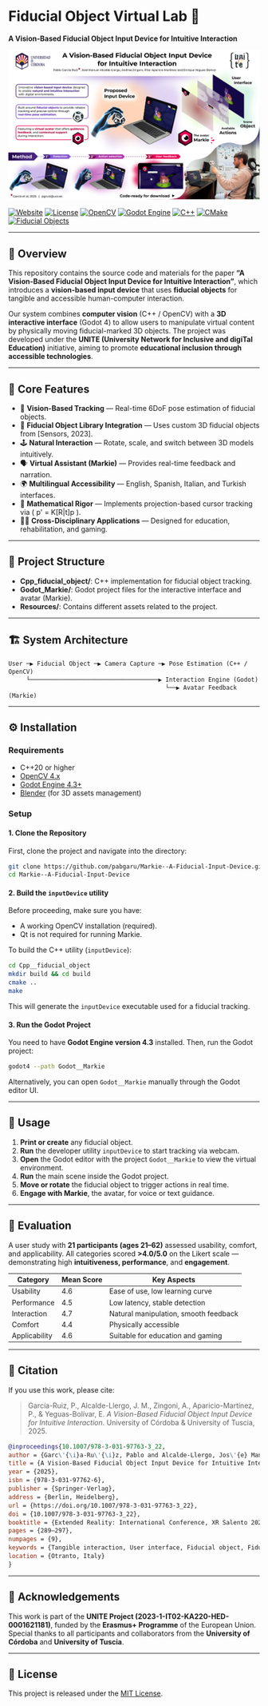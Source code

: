 # Fiducial Object Virtual Lab 🧩

**A Vision-Based Fiducial Object Input Device for Intuitive Interaction**

![Project Overview](Resources/graphicalAbstract__congress_Salento.png)

[![Website](https://img.shields.io/badge/Website-Visit%20Project%20Page-blue?logo=googlechrome&logoColor=white)](https://www.uco.es/investiga/grupos/ava/portfolio/markie-your-fiducial-input-device/)
[![License](https://img.shields.io/badge/License-MIT-green.svg)](LICENSE)
[![OpenCV](https://img.shields.io/badge/OpenCV-4.x-blue)](https://opencv.org/)
[![Godot Engine](https://img.shields.io/badge/Godot%20Engine-478CBF?logo=godotengine&logoColor=fff)](https://godotengine.org/)
[![C++](https://img.shields.io/badge/Language-C++-informational)]()
[![CMake](https://img.shields.io/badge/CMake-064F8C?logo=cmake&logoColor=fff)](https://cmake.org/)
[![Fiducial Objects](https://img.shields.io/badge/Fiducial%20Objects-Open%20Source-blue?logo=github&logoColor=white)](https://github.com/pabgaru/Fiducial-Objects)

---

## 📘 Overview

This repository contains the source code and materials for the paper
**“A Vision-Based Fiducial Object Input Device for Intuitive Interaction”**,
which introduces a **vision-based input device** that uses **fiducial objects** for tangible and accessible human-computer interaction.

Our system combines **computer vision** (C++ / OpenCV) with a **3D interactive interface** (Godot 4) to allow users to manipulate virtual content by physically moving fiducial-marked 3D objects. The project was developed under the **UNITE (University Network for Inclusive and digiTal Education)** initiative, aiming to promote **educational inclusion through accessible technologies**.

---

## 🧠 Core Features

* 🎥 **Vision-Based Tracking** — Real-time 6DoF pose estimation of fiducial objects.
* 🧩 **Fiducial Object Library Integration** — Uses custom 3D fiducial objects from [Sensors, 2023].
* 🕹️ **Natural Interaction** — Rotate, scale, and switch between 3D models intuitively.
* 🗣️ **Virtual Assistant (Markie)** — Provides real-time feedback and narration.
* 🌍 **Multilingual Accessibility** — English, Spanish, Italian, and Turkish interfaces.
* 🧮 **Mathematical Rigor** — Implements projection-based cursor tracking via ( p' = K[R|t]p ).
* 🧑‍💻 **Cross-Disciplinary Applications** — Designed for education, rehabilitation, and gaming.

---

## 📂 Project Structure
- **Cpp_fiducial_object/**: C++ implementation for fiducial object tracking.
- **Godot_Markie/**: Godot project files for the interactive interface and avatar (Markie).
- **Resources/**: Contains different assets related to the project.

---


## 🏗️ System Architecture

```
User ─▶ Fiducial Object ─▶ Camera Capture ─▶ Pose Estimation (C++ / OpenCV)
     └────────────────────────────────────▶ Interaction Engine (Godot)
                                            └──▶ Avatar Feedback (Markie)
```

---

## ⚙️ Installation

### Requirements

* C++20 or higher
* [OpenCV 4.x](https://opencv.org/)
* [Godot Engine 4.3+](https://godotengine.org/)
* [Blender](https://www.blender.org/) (for 3D assets management)



### Setup

#### 1. Clone the Repository

First, clone the project and navigate into the directory:

```bash
git clone https://github.com/pabgaru/Markie--A-Fiducial-Input-Device.git
cd Markie--A-Fiducial-Input-Device
```

#### 2. Build the ```inputDevice``` utility

Before proceeding, make sure you have:
- A working OpenCV installation (required).
- Qt is not required for running Markie.

To build the C++ utility (```inputDevice```):

```bash
cd Cpp__fiducial_object
mkdir build && cd build
cmake ..
make
```

This will generate the ```inputDevice``` executable used for a fiducial tracking.


#### 3. Run the Godot Project

You need to have **Godot Engine version 4.3** installed. Then, run the Godot project:

```bash
godot4 --path Godot__Markie
```

Alternatively, you can open ```Godot__Markie``` manually through the Godot editor UI.

---

## 🧩 Usage

1. **Print or create** any fiducial object.
2. **Run** the developer utility ```inputDevice``` to start tracking via webcam.
3. **Open** the Godot editor with the project ```Godot__Markie``` to view the virtual environment.
4. **Run** the main scene inside the Godot project.
5. **Move or rotate** the fiducial object to trigger actions in real time.
6. **Engage with Markie**, the avatar, for voice or text guidance.

---

## 🧪 Evaluation

A user study with **21 participants (ages 21–62)** assessed usability, comfort, and applicability.
All categories scored **>4.0/5.0** on the Likert scale — demonstrating high **intuitiveness, performance**, and **engagement**.

| Category      | Mean Score | Key Aspects                           |
| ------------- | ---------- | ------------------------------------- |
| Usability     | 4.6        | Ease of use, low learning curve       |
| Performance   | 4.5        | Low latency, stable detection         |
| Interaction   | 4.7        | Natural manipulation, smooth feedback |
| Comfort       | 4.4        | Physically accessible                 |
| Applicability | 4.6        | Suitable for education and gaming     |

---

## 🧭 Citation

If you use this work, please cite:

> García-Ruiz, P., Alcalde-Llergo, J. M., Zingoni, A., Aparicio-Martínez, P., & Yeguas-Bolívar, E.
> *A Vision-Based Fiducial Object Input Device for Intuitive Interaction*.
> University of Córdoba & University of Tuscia, 2025.

```bibtex
@inproceedings{10.1007/978-3-031-97763-3_22,
author = {Garc\'{\i}a-Ru\'{\i}z, Pablo and Alcalde-Llergo, Jos\'{e} Manuel and Zingoni, Andrea and Aparicio-Mart\'{\i}nez, Pilar and Yeguas-Bol\'{\i}var, Enrique},
title = {A Vision-Based Fiducial Object Input Device for Intuitive Interaction},
year = {2025},
isbn = {978-3-031-97762-6},
publisher = {Springer-Verlag},
address = {Berlin, Heidelberg},
url = {https://doi.org/10.1007/978-3-031-97763-3_22},
doi = {10.1007/978-3-031-97763-3_22},
booktitle = {Extended Reality: International Conference, XR Salento 2025, Otranto, Italy, June 17–20, 2025, Proceedings, Part I},
pages = {289–297},
numpages = {9},
keywords = {Tangible interaction, User interface, Fiducial object, Fiducial marker, Input device},
location = {Otranto, Italy}
}
```

---

## 🤝 Acknowledgements

This work is part of the **UNITE Project (2023-1-IT02-KA220-HED-0001621181)**,
funded by the **Erasmus+ Programme** of the European Union.
Special thanks to all participants and collaborators from the **University of Córdoba** and **University of Tuscia**.

---

## 📜 License

This project is released under the [MIT License](LICENSE).
